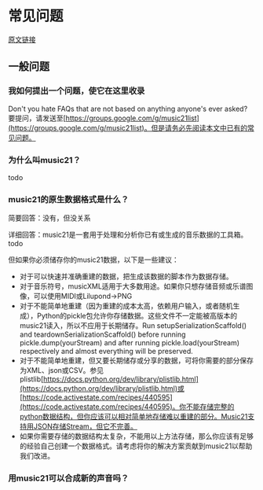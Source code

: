 # 常见问题
[原文链接](https://web.mit.edu/music21/doc/about/faq.html)

## 一般问题
### 我如何提出一个问题，使它在这里收录
Don't you hate FAQs that are not based on anything anyone's ever asked? 要提问，请发送至[https://groups.google.com/g/music21list](https://groups.google.com/g/music21list)。但是请务必先阅读本文中已有的常见问题。

### 为什么叫music21？
todo

### music21的原生数据格式是什么？
简要回答：没有，但没关系

详细回答：music21是一套用于处理和分析你已有或生成的音乐数据的工具箱。todo

但如果你必须储存你的music21数据，以下是一些建议：

- 对于可以快速并准确重建的数据，把生成该数据的脚本作为数据存储。
- 对于音乐符号，musicXML适用于大多数用途。如果你只想存储音频或乐谱图像，可以使用MIDI或Lilupond->PNG
- 对于不能简单地重建（因为重建的成本太高，依赖用户输入，或者随机生成），Python的pickle包允许你存储数据。这些文件不一定能被高版本的music21读入，所以不应用于长期储存。Run setupSerializationScaffold() and teardownSerializationScaffold() before running pickle.dump(yourStream) and after running pickle.load(yourStream) respectively and almost everything will be preserved.
- 对于不能简单地重建，但又要长期储存或分享的数据，可将你需要的部分保存为XML、json或CSV。参见plistlib[https://docs.python.org/dev/library/plistlib.html](https://docs.python.org/dev/library/plistlib.html)或[https://code.activestate.com/recipes/440595](https://code.activestate.com/recipes/440595)。你不能存储完整的python数据结构，但你应该可以相对简单地存储难以重建的部分。Music21支持用JSON存储Stream，但它不完善。
- 如果你需要存储的数据结构太复杂，不能用以上方法存储，那么你应该有足够的经验自己创建一个数据格式。请考虑将你的解决方案贡献到music21以帮助我们改进。

### 用music21可以合成新的声音吗？
